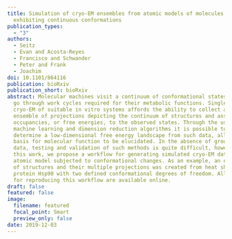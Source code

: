 ```yaml
---
title: Simulation of cryo-EM ensembles from atomic models of molecules
  exhibiting continuous conformations
publication_types:
  - "3"
authors:
  - Seitz
  - Evan and Acosta-Reyes
  - Francisco and Schwander
  - Peter and Frank
  - Joachim
doi: 10.1101/864116
publication: bioRxiv
publication_short: bioRxiv
abstract: Molecular machines visit a continuum of conformational states as they
  go through work cycles required for their metabolic functions. Single-molecule
  cryo-EM of suitable in vitro systems affords the ability to collect a large
  ensemble of projections depicting the continuum of structures and assign
  occupancies, or free energies, to the observed states. Through the use of
  machine learning and dimension reduction algorithms it is possible to
  determine a low-dimensional free energy landscape from such data, allowing the
  basis for molecular function to be elucidated. In the absence of ground truth
  data, testing and validation of such methods is quite difficult, however. In
  this work, we propose a workflow for generating simulated cryo-EM data from an
  atomic model subjected to conformational changes. As an example, an ensemble
  of structures and their multiple projections was created from heat shock
  protein Hsp90 with two defined conformational degrees of freedom. All scripts
  for reproducing this workflow are available online.
draft: false
featured: false
image:
  filename: featured
  focal_point: Smart
  preview_only: false
date: 2019-12-03
---
```

